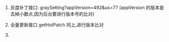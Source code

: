 1.  灰度补丁接口:
    graySetting?appVersion=492&us=77    (appVersion 的版本是去掉小数点,因为后台要进行版本号的比对)
    
2. 全量更新接口
    getHotPatch   同上,进行版本比对
   
3. 